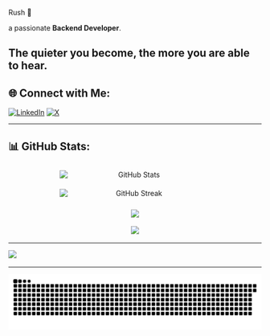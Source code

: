Rush 👾

a passionate **Backend Developer**.

The quieter you become, the more you are able to hear.
---

## 🌐 Connect with Me:
[![LinkedIn](https://img.shields.io/badge/LinkedIn-%230077B5.svg?style=for-the-badge&logo=linkedin&logoColor=white)](https://linkedin.com/in/iyas-baroud) 
[![X](https://img.shields.io/badge/X-%23000000.svg?style=for-the-badge&logo=x&logoColor=white)](https://x.com/L2_Rush) 

---

## 📊 GitHub Stats:

<div align="center">
  <div style="display: flex; flex-direction: row; justify-content: center; flex-wrap: wrap;">
    <img src="https://github-readme-stats.vercel.app/api?username=0xRush&theme=aura&hide_border=false&include_all_commits=false&count_private=true" alt="GitHub Stats" style="max-width: 45%; min-width: 300px; margin: 10px;">
    <img src="https://github-readme-streak-stats.herokuapp.com/?user=0xRush&theme=aura&hide_border=false" alt="GitHub Streak" style="max-width: 45%; min-width: 300px; margin: 10px;">
  </div>
</div>

<div align="center">

![](https://github-contributor-stats.vercel.app/api?username=0xRush&limit=5&theme=aura&combine_all_yearly_contributions=true)

</div>

<div align="center">

![](https://github-readme-stats.vercel.app/api/top-langs/?username=0xRush&theme=aura&hide_border=false&include_all_commits=false&count_private=true&layout=compact)

</div>

---

[![](https://visitcount.itsvg.in/api?id=0xRush&icon=2&color=6)](https://visitcount.itsvg.in)

---

![snake gif](https://github.com/0xRush/0xRush/blob/output/github-snake-dark.svg)
